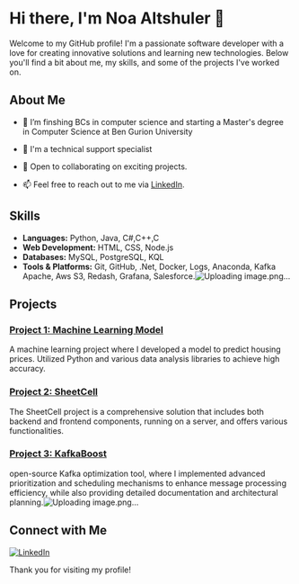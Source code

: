 # Hi there, I'm Noa Altshuler 👋

Welcome to my GitHub profile! I'm a passionate software developer with a love for creating innovative solutions and learning new technologies. Below you'll find a bit about me, my skills, and some of the projects I've worked on.

## About Me

- 🌱 I’m finshing BCs in computer science and starting a Master's degree in Computer Science at Ben Gurion University
- 🌱 I'm a  technical support specialist

- 💼 Open to collaborating on exciting projects.
- 📫 Feel free to reach out to me via [LinkedIn](https://www.linkedin.com/in/noa-altshuler-9750441b9/).

## Skills

- **Languages:** Python, Java, C#,C++,C
- **Web Development:** HTML, CSS, Node.js
- **Databases:** MySQL, PostgreSQL, KQL
- **Tools & Platforms:** Git, GitHub, .Net, Docker, Logs, Anaconda, Kafka Apache, Aws S3, Redash, Grafana, Salesforce.![Uploading image.png…]()


## Projects

### [Project 1: Machine Learning Model](https://github.com/NoaAltshuler/SVM)
A machine learning project where I developed a model to predict housing prices. Utilized Python and various data analysis libraries to achieve high accuracy.
### [Project 2: SheetCell](https://github.com/orenpartush0/sheet-cell)
The SheetCell project is a comprehensive solution that includes both backend and frontend components, running on a server, and offers various functionalities.
### [Project 3: KafkaBoost](https://github.com/NoaAltshuler/Kafkaboost)
open-source Kafka optimization tool, where I implemented advanced prioritization and scheduling mechanisms to enhance message processing efficiency, while also providing detailed documentation and architectural planning.![Uploading image.png…]()




## Connect with Me
[![LinkedIn](https://img.shields.io/badge/LinkedIn-blue?style=flat-square&logo=linkedin&labelColor=blue&link=https://www.linkedin.com/in/noa-altshuler)](https://www.linkedin.com/in/noa-altshuler-9750441b9/)

Thank you for visiting my profile!
